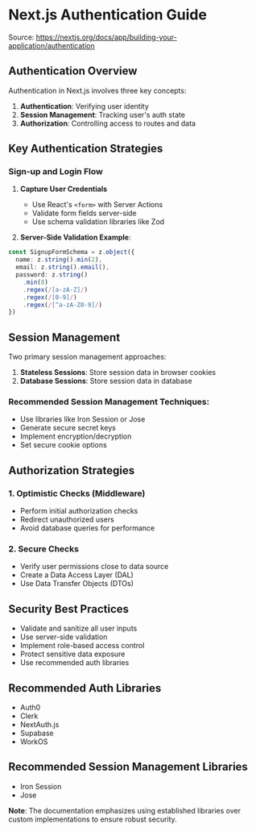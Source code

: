 # Next.js Authentication Guide

Source: https://nextjs.org/docs/app/building-your-application/authentication

## Authentication Overview

Authentication in Next.js involves three key concepts:
1. **Authentication**: Verifying user identity
2. **Session Management**: Tracking user's auth state
3. **Authorization**: Controlling access to routes and data

## Key Authentication Strategies

### Sign-up and Login Flow

1. **Capture User Credentials**
   - Use React's `<form>` with Server Actions
   - Validate form fields server-side
   - Use schema validation libraries like Zod

2. **Server-Side Validation Example**:
```typescript
const SignupFormSchema = z.object({
  name: z.string().min(2),
  email: z.string().email(),
  password: z.string()
    .min(8)
    .regex(/[a-zA-Z]/)
    .regex(/[0-9]/)
    .regex(/[^a-zA-Z0-9]/)
})
```

## Session Management

Two primary session management approaches:
1. **Stateless Sessions**: Store session data in browser cookies
2. **Database Sessions**: Store session data in database

### Recommended Session Management Techniques:
- Use libraries like Iron Session or Jose
- Generate secure secret keys
- Implement encryption/decryption
- Set secure cookie options

## Authorization Strategies

### 1. Optimistic Checks (Middleware)
- Perform initial authorization checks
- Redirect unauthorized users
- Avoid database queries for performance

### 2. Secure Checks
- Verify user permissions close to data source
- Create a Data Access Layer (DAL)
- Use Data Transfer Objects (DTOs)

## Security Best Practices

- Validate and sanitize all user inputs
- Use server-side validation
- Implement role-based access control
- Protect sensitive data exposure
- Use recommended auth libraries

## Recommended Auth Libraries
- Auth0
- Clerk
- NextAuth.js
- Supabase
- WorkOS

## Recommended Session Management Libraries
- Iron Session
- Jose

**Note**: The documentation emphasizes using established libraries over custom implementations to ensure robust security.